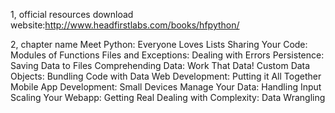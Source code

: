 1, official resources download
   website:http://www.headfirstlabs.com/books/hfpython/

2, chapter name
Meet Python: Everyone Loves Lists
Sharing Your Code: Modules of Functions
Files and Exceptions: Dealing with Errors
Persistence: Saving Data to Files
Comprehending Data: Work That Data!
Custom Data Objects: Bundling Code with Data
Web Development: Putting it All Together
Mobile App Development: Small Devices
Manage Your Data: Handling Input
Scaling Your Webapp: Getting Real
Dealing with Complexity: Data Wrangling

